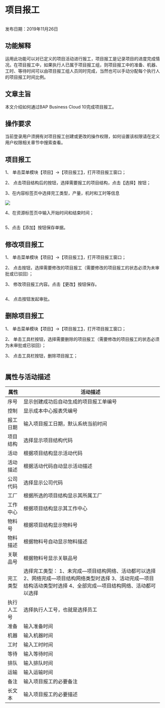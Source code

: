 # 项目报工

![]()

发布日期：2019年11月26日

## 功能解释

运用此功能可以对已定义的项目活动进行报工，项目报工是记录项目的进度完成情况。在项目报工中，如果执行人已属于项目报工组，则项目报工中的准备、机器、工时、等待时间可以由项目报工组人员同时完成，当然也可以手动分配每个执行人的项目报工时间比例。

## 文章主旨

本文介绍如何通过BAP Business Cloud 10完成项目报工。

## 操作要求

当前登录用户须拥有对项目报工创建或更改的操作权限，如何设置该权限请在定义用户权限相关章节中搜索查看。

## 项目报工

1、 单击菜单模块【项目】->【项目报工】，打开项目报工窗口；

2、 点击项目结构后的![]()按钮，选择需要报工的项目结构，点击【选择】按钮；

3、在内容标签页中选择完工类型，产量，机时和工时等信息

![](zsk_xm/项目报工.png)

4、在资源标签页中输入开始时间和结束时间；

![]()

5、点击【添加】按钮保存单据。

## 修改项目报工

1、 单击菜单模块【项目】->【项目报工】，打开项目报工窗口；

2、 点击![]()按钮，选择需要修改的项目报工（需要修改的项目报工的状态必须为未审批或已驳回）；

3、 修改项目报工内容。点击【更改】按钮保存。

![]()

4、 点击![]()按钮发起审批。

## 删除项目报工

1、 单击菜单模块【项目】->【项目报工】，打开项目报工窗口；

2、 单击工具栏![]()按钮，选择需要删除的项目报工（需要修改的项目报工的状态必须为未审批或已驳回）；

3、 点击工具栏![]()按钮，删除项目报工；

![]()

## 属性与活动描述

| **属性**   | **活动描述**                                                 |
| ---------- | ------------------------------------------------------------ |
| 序号       | 显示创建成功后自动生成的项目报工单编号                       |
| 控制       | 显示成本中心报表凭编号                                       |
| 报工日期   | 输入项目报工日期，默认系统当前时间                           |
| 项目结构   | 选择显示项目结构代码                                         |
| 活动       | 根据项目结构显示活动代码                                     |
| 活动描述   | 根据活动代码自动显示活动描述                                 |
| 公司代码   | 选择显示公司代码                                             |
| 工厂       | 根据所选的项目结构显示其所属工厂                             |
| 工作中心   | 根据项目结构显示其工作中心                                   |
| 物料号     | 根据项目结构显示物料号                                       |
| 物料描述   | 根据物料号自动显示物料描述                                   |
| 关联品号   | 根据物料号显示关联品号                                       |
| 完工类型   | 选择完工类型：    1、未完成—项目结构网络、活动都可以选择  2、网络完成—项目结构网络类型时选择  3、活动完成—项目结构活动类型时选择  4、全部完成—项目结构网络、活动都可以选择 |
| 执行人工号 | 选择执行人工号，也就是选择员工                               |
| 准备       | 输入准备时间                                                 |
| 机器       | 输入机器时间                                                 |
| 工时       | 输入工时时间                                                 |
| 等待       | 输入等待时间                                                 |
| 排队       | 输入排队时间                                                 |
| 运输       | 输入运输时间                                                 |
| 备注       | 输入项目报工的必要备注                                       |
| 长文本     | 输入项目报工的必要描述                                       |
